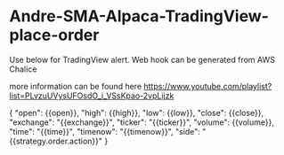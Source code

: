 # Andre-SMA-Alpaca-TradingView-place-order

Use below for TradingView alert.  Web hook can be generated from AWS Chalice

more information can be found here
https://www.youtube.com/playlist?list=PLvzuUVysUFOsdO_i_VSsKpao-2vpLijzk

{
    "open": {{open}},
    "high": {{high}},
    "low": {{low}},
    "close": {{close}},
    "exchange": "{{exchange}}",
    "ticker": "{{ticker}}",
    "volume": {{volume}},
    "time": "{{time}}",
    "timenow": "{{timenow}}",
    "side": "{{strategy.order.action}}"
}
